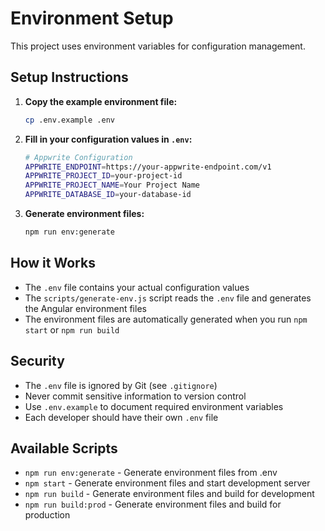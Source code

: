 # Environment Setup

This project uses environment variables for configuration management.

## Setup Instructions

1. **Copy the example environment file:**

   ```bash
   cp .env.example .env
   ```

2. **Fill in your configuration values in `.env`:**

   ```bash
   # Appwrite Configuration
   APPWRITE_ENDPOINT=https://your-appwrite-endpoint.com/v1
   APPWRITE_PROJECT_ID=your-project-id
   APPWRITE_PROJECT_NAME=Your Project Name
   APPWRITE_DATABASE_ID=your-database-id

   ```

3. **Generate environment files:**
   ```bash
   npm run env:generate
   ```

## How it Works

- The `.env` file contains your actual configuration values
- The `scripts/generate-env.js` script reads the `.env` file and generates the Angular environment files
- The environment files are automatically generated when you run `npm start` or `npm run build`

## Security

- The `.env` file is ignored by Git (see `.gitignore`)
- Never commit sensitive information to version control
- Use `.env.example` to document required environment variables
- Each developer should have their own `.env` file

## Available Scripts

- `npm run env:generate` - Generate environment files from .env
- `npm start` - Generate environment files and start development server
- `npm run build` - Generate environment files and build for development
- `npm run build:prod` - Generate environment files and build for production
